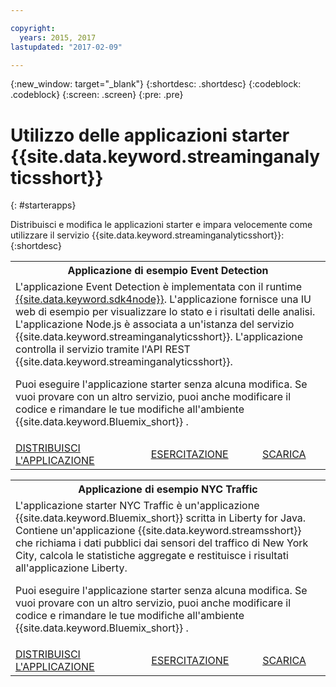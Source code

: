 ```yaml
---

copyright:
  years: 2015, 2017
lastupdated: "2017-02-09"

---
```


<!-- Attribute definitions --> 
{:new_window: target="_blank"}
{:shortdesc: .shortdesc}
{:codeblock: .codeblock}
{:screen: .screen}
{:pre: .pre}

# Utilizzo delle applicazioni starter {{site.data.keyword.streaminganalyticsshort}}
{: #starterapps}

Distribuisci e modifica le applicazioni starter e impara velocemente come utilizzare il servizio {{site.data.keyword.streaminganalyticsshort}}:
{:shortdesc}

<table summary="Questa tabella descrive, nella prima riga, l'applicazione di esempio Event Detection. Nella seconda riga, la tabella include:
1. Nella prima colonna, un link alle istruzioni su come distribuire l'applicazione starter Event Detection. 2. Nella seconda colonna, un link alle esercitazioni su come utilizzare l'applicazione starter Event Detection. 3. Nella terza colonna, un link per scaricare direttamente l'applicazione starter Event Detection.
 ">
  <tr>
    <th colspan="3">Applicazione di esempio Event Detection<br></th>
  </tr>
  <tr>
    <td colspan="3">L'applicazione Event Detection è implementata con il runtime <a href="https://console.ng.bluemix.net/catalog/starters/sdk-for-nodejs/?cm_mmc=dw-*-bluemix-*-ba-bluemix-detect-complex-events-from-data-stream-trs-_-article">{{site.data.keyword.sdk4node}}</a>.
L'applicazione
fornisce una IU web di esempio per visualizzare lo stato e i risultati delle analisi. 
L'applicazione Node.js è
associata a un'istanza del servizio {{site.data.keyword.streaminganalyticsshort}}. L'applicazione controlla
il servizio tramite l'API REST
{{site.data.keyword.streaminganalyticsshort}}. 
<p>Puoi eseguire l'applicazione starter senza alcuna modifica. 
Se vuoi provare con un altro servizio, puoi anche modificare
il codice e rimandare le tue modifiche all'ambiente {{site.data.keyword.Bluemix_short}} .</p> 
</td>
  </tr>
  <tr>
    <td><a href="/docs/services/StreamingAnalytics/t_starter_app_deploy.html" target="_blank">DISTRIBUISCI L'APPLICAZIONE</a><br></td>
    <td><a href="http://www.ibm.com/developerworks/library/ba-bluemix-detect-complex-events-from-data-stream-trs/index.html" target="_blank">ESERCITAZIONE</a></td>
    <td><a href="https://hub.jazz.net/git/streamscloud/EventDetection/" target="_blank">SCARICA</a></td>
  </tr>
</table>

<table summary="Questa tabella descrive, nella prima riga, l'applicazione di esempio New York Traffic. Nella seconda riga, la tabella include:
1. Nella prima colonna, un link alle istruzioni su come distribuire l'applicazione di esempio New York Traffic. 2. Nella seconda colonna, un link alle esercitazioni su come utilizzare l'applicazione di esempio New York Traffic. 3. Nella terza colonna, un link per scaricare direttamente l'applicazione di esempio New York Traffic.">
  <tr>
    <th colspan="3">Applicazione di esempio NYC Traffic<br></th>
  </tr>
  <tr>
    <td colspan="3">L'applicazione starter NYC Traffic è un'applicazione {{site.data.keyword.Bluemix_short}} scritta in Liberty for Java. Contiene un'applicazione {{site.data.keyword.streamsshort}} che richiama i dati pubblici dai sensori del traffico
di New York City, calcola le statistiche aggregate e restituisce i risultati all'applicazione
Liberty.
<p>Puoi eseguire l'applicazione starter senza alcuna modifica. Se vuoi provare con un altro servizio, puoi anche modificare
il codice e rimandare le tue modifiche all'ambiente {{site.data.keyword.Bluemix_short}} .</p>
</td>
  </tr>
  <tr>
    <td><a href="/docs/services/StreamingAnalytics/t_starter_app_deploy.html" target="_blank">DISTRIBUISCI L'APPLICAZIONE</a><br></td>
    <td><a href="https://developer.ibm.com/streamsdev/docs/bluemix-streaming-analytics-starter-application/" target="_blank">ESERCITAZIONE</a></td>
    <td><a href="https://hub.jazz.net/git/streamscloud/NYCTraffic/" target="_blank">SCARICA</a></td>
  </tr>
</table>
